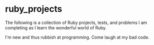 # ruby_projects

The following is a collection of Ruby projects, tests, and problems I am completing as I learn the wonderful world of Ruby.

I'm new and thus rubbish at programming. Come laugh at my bad code.
